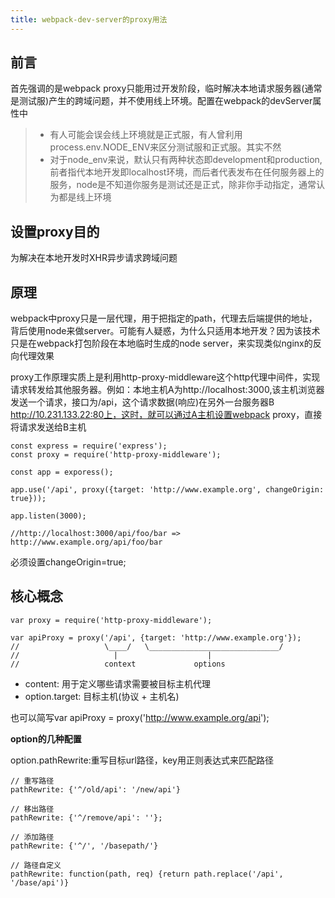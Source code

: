 ```yaml
---
title: webpack-dev-server的proxy用法
---
```



## 前言

首先强调的是webpack proxy只能用过开发阶段，临时解决本地请求服务器(通常是测试服)产生的跨域问题，并不使用线上环境。配置在webpack的devServer属性中

> * 有人可能会误会线上环境就是正式服，有人曾利用process.env.NODE_ENV来区分测试服和正式服。其实不然
> * 对于node_env来说，默认只有两种状态即development和production,前者指代本地开发即localhost环境，而后者代表发布在任何服务器上的服务，node是不知道你服务是测试还是正式，除非你手动指定，通常认为都是线上环境

## 设置proxy目的

为解决在本地开发时XHR异步请求跨域问题

## 原理

webpack中proxy只是一层代理，用于把指定的path，代理去后端提供的地址，背后使用node来做server。可能有人疑惑，为什么只适用本地开发？因为该技术只是在webpack打包阶段在本地临时生成的node server，来实现类似nginx的反向代理效果

proxy工作原理实质上是利用http-proxy-middleware这个http代理中间件，实现请求转发给其他服务器。例如：本地主机A为http://localhost:3000,该主机浏览器发送一个请求，接口为/api，这个请求数据(响应)在另外一台服务器B http://10.231.133.22:80上，这时，就可以通过A主机设置webpack proxy，直接将请求发送给B主机

```
const express = require('express');
const proxy = require('http-proxy-middleware');

const app = exporess();

app.use('/api', proxy({target: 'http://www.example.org', changeOrigin: true}));

app.listen(3000);

//http://localhost:3000/api/foo/bar => http://www.example.org/api/foo/bar
```

必须设置changeOrigin=true;

## 核心概念

```
var proxy = require('http-proxy-middleware');

var apiProxy = proxy('/api', {target: 'http://www.example.org'});
//                   \____/   \_____________________________/
//                     |                    |
//                   context             options
```

- content: 用于定义哪些请求需要被目标主机代理
- option.target: 目标主机(协议 + 主机名)

也可以简写var apiProxy = proxy('http://www.example.org/api');

**option的几种配置**

option.pathRewrite:重写目标url路径，key用正则表达式来匹配路径

```
// 重写路径
pathRewrite: {'^/old/api': '/new/api'}

// 移出路径
pathRewrite: {'^/remove/api': ''};

// 添加路径
pathRewrite: {'^/', '/basepath/'}

// 路径自定义
pathRewrite: function(path, req) {return path.replace('/api', '/base/api')}
```